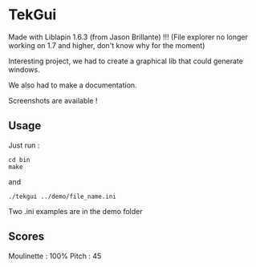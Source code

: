 # TekGui

Made with Liblapin 1.6.3 (from Jason Brillante) !!! (File explorer no longer working on 1.7 and higher, don't know why for the moment)

Interesting project, we had to create a graphical lib that could generate windows.

We also had to make a documentation.

Screenshots are available !

## Usage

Just run :
```
cd bin
make
```

and
```
./tekgui ../demo/file_name.ini
```

Two .ini examples are in the demo folder

## Scores

Moulinette : 100%
Pitch : 45